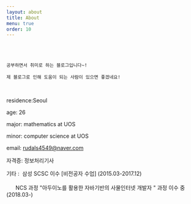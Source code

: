 ```yaml
---
layout: about
title: About
menu: true
order: 10
---
```


<br>
<br>

```
공부하면서 취미로 하는 블로그입니다~! 

제 블로그로 인해 도움이 되는 사람이 있으면 좋겠네요! 
```

<br>

residence:Seoul

age: 26

major: mathematics at UOS

minor: computer science at UOS

email: rudals4549@naver.com

자격증: 정보처리기사

기타 : &nbsp;삼성 SCSC 이수 [비전공자 수업] (2015.03-2017.12) 
      <br>
      <br>
&nbsp;&nbsp;&nbsp;&nbsp;&nbsp;&nbsp;NCS 과정 "아두이노를 활용한 자바기반의 사물인터넷 개발자 " 과정 이수 중 (2018.03-)
      
